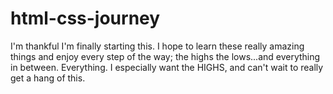 # html-css-journey
I'm thankful I'm finally starting this. I hope to learn these really amazing things and enjoy every step of the way; the highs the lows...and everything in between. Everything. I especially want the HIGHS, and can't wait to really get a hang of this. 
